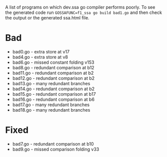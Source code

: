 A list of programs on which dev.ssa go compiler performs poorly.
To see the generated code run `GOSSAFUNC=f1_ssa go build bad1.go`
and then check the output or the generated ssa.html file.

# Bad
* bad0.go - extra store at v17
* bad4.go - extra store at v8
* bad6.go - missed constant folding v153
* bad8.go - redundant comparison at b12
* bad11.go - redundant comparison at b2
* bad12.go - redundant comparison at b2
* bad13.go - many redundant branches
* bad14.go - redundant comparison at b2
* bad15.go - redundant comparison at b17
* bad16.go - redundant comparison at b6
* bad17.go - many redundant branches
* bad18.go - many redundant branches

# Fixed
* bad7.go - redundant comparison at b10
* bad9.go - missed comparison folding v33
